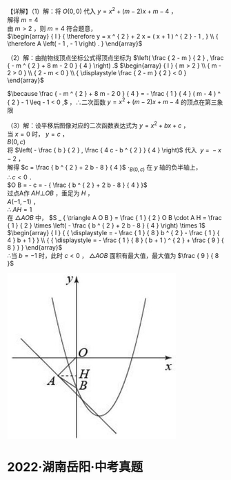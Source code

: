 【详解】（1）解：将 $O ( 0 , 0 )$ 代入 $y = x ^ { 2 } + ( m - 2 ) x + m - 4$ ，  
解得 $m = 4$   
由 $m > 2$ ，则 $m = 4$ 符合题意，  
$\begin{array} { l } { \therefore y = x ^ { 2 } + 2 x = ( x + 1 ) ^ { 2 } - 1 , } \\ { \therefore A \left( - 1 , - 1 \right) . } \end{array}$

（2）解：由抛物线顶点坐标公式得顶点坐标为 $\left( \frac { 2 - m } { 2 } , \frac { - m ^ { 2 } + 8 m - 2 0 } { 4 } \right) .$ $\begin{array} { l } { m > 2 } \\ { m - 2 > 0 } \\ { 2 - m < 0 } \\ { \displaystyle \frac { 2 - m } { 2 } < 0 } \end{array}$

$\because \frac { - m ^ { 2 } + 8 m - 2 0 } { 4 } = - \frac { 1 } { 4 } ( m - 4 ) ^ { 2 } - 1 \leq - 1 < 0 ,$ ，∴二次函数 $y = x ^ { 2 } + ( m - 2 ) x + m - 4$ 的顶点在第三象限

（3）解：设平移后图像对应的二次函数表达式为 $y = x ^ { 2 } + b x + c$ ，  
当 $x = 0$ 时， $y = c$ ，  
$B ( 0 , c )$   
将 $\left( - \frac { b } { 2 } , \frac { 4 c - b ^ { 2 } } { 4 } \right)$ 代入 $\ y ~ = ~ - x - 2$ ，  
解得 $c = \frac { b ^ { 2 } + 2 b - 8 } { 4 }$ $\cdot _ { B \left( 0 , c \right) }$ 在 $y$ 轴的负半轴上，  
$\therefore c < 0$ ．  
$O B = - c = - { \frac { b ^ { 2 } + 2 b - 8 } { 4 } }$   
过点A作 $A H \bot O B$ ，垂足为 $H$ ，  
$A ( - 1 , - 1 )$ ，  
∴ $A H = 1$   
在 $\triangle A O B$ 中， $S _ { \triangle A O B } = \frac { 1 } { 2 } O B \cdot A H = \frac { 1 } { 2 } \times \left( - \frac { b ^ { 2 } + 2 b - 8 } { 4 } \right) \times 1$   
$\begin{array} { l } { { \displaystyle = - \frac { 1 } { 8 } b ^ { 2 } - \frac { 1 } { 4 } b + 1 } } \\ { { \displaystyle = - \frac { 1 } { 8 } ( b + 1 ) ^ { 2 } + \frac { 9 } { 8 } } } \end{array}$   
∴当 $b = - 1$ 时，此时 $c < 0$ ， $\triangle A O B$ 面积有最大值，最大值为 $\frac { 9 } { 8 }$

![](<../../qs_image_DB/专题2-7_二次函数中的最值问题（解析版）/de88cde671aa2fdc5ee39ca70fc705529334d25cdc1a35ea95f0d88e780553a0.jpg>)

# 2022·湖南岳阳·中考真题
